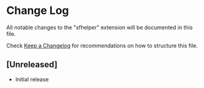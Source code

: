 # Change Log

All notable changes to the "sfhelper" extension will be documented in this file.

Check [Keep a Changelog](http://keepachangelog.com/) for recommendations on how to structure this file.

## [Unreleased]

- Initial release